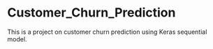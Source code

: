 # Customer_Churn_Prediction
This is a project on customer churn prediction using Keras sequential model.
